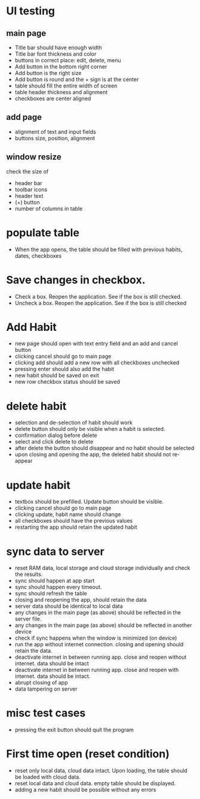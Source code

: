 # UI testing
## main page
- Title bar should have enough width
- Title bar font thickness and color
- buttons in correct place: edit, delete, menu
- Add button in the bottom right corner
- Add button is the right size
- Add button is round and the + sign is at the center
- table should fill the entire width of screen
- table header thickness and alignment
- checkboxes are center aligned

## add page
- alignment of text and input fields
- buttons size, position, alignment

## window resize
check the size of
- header bar
- toolbar icons
- header text
- (+) button
- number of columns in table

# populate table
- When the app opens, the table should be filled with previous habits, dates, checkboxes

# Save changes in checkbox.
- Check a box. Reopen the application. See if the box is still checked.
- Uncheck a box. Reopen the application. See if the box is still checked

# Add Habit
- new page should open with text entry field and an add and cancel button
- clicking cancel should go to main page
- clicking add should add a new row with all checkboxes unchecked
- pressing enter should also add the habit
- new habit should be saved on exit
- new row checkbox status should be saved

# delete habit
- selection and de-selection of habit should work
- delete button should only be visible when a habit is selected.
- confirmation dialog before delete
- select and click delete to delete
- after delete the button should disappear and no habit should be selected
- upon closing and opening the app, the deleted habit should not re-appear

# update habit
- textbox should be prefilled. Update button should be visible.
- clicking cancel should go to main page
- clicking update, habit name should change
- all checkboxes should have the previous values
- restarting the app should retain the updated habit

# sync data to server
- reset RAM data, local storage and cloud storage individually and check the results.
- sync should happen at app start
- sync should happen every timeout.
- sync should refresh the table
- closing and reopening the app, should retain the data
- server data should be identical to local data
- any changes in the main page (as above) should be reflected in the server file.
- any changes in the main page (as above) should be reflected in another device
- check if sync happens when the window is minimized (on device)
- run the app without internet connection. closing and opening should retain the data.
- deactivate internet in between running app. close and reopen without internet. data should be intact
- deactivate internet in between running app. close and reopen with internet. data should be intact.
- abrupt closing of app
- data tampering on server 

# misc test cases
- pressing the exit button should quit the program

# First time open (reset condition)
- reset only local data, cloud data intact. Upon loading, the table should be loaded with cloud data.
- reset local data and cloud data. empty table should be displayed.
- adding a new habit should be possible without any errors
